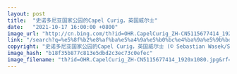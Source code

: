 ```yaml
---
layout: post
title:  "史诺多尼亚国家公园的Capel Curig，英国威尔士"
date:   "2021-10-17 16:00:00 +0800"
image_url: "http://cn.bing.com/th?id=OHR.CapelCurig_ZH-CN5115677414_1920x1080.jpg&rf=LaDigue_1920x1080.jpg&pid=hp"
link: "/search?q=%e5%8f%b2%e8%af%ba%e5%a4%9a%e5%b0%bc%e4%ba%9a%e5%9b%bd%e5%ae%b6%e5%85%ac%e5%9b%ad&form=hpcapt&mkt=zh-cn"
copyright: "史诺多尼亚国家公园的Capel Curig，英国威尔士 (© Sebastian Wasek/Sime/eStock Photo)"
image_hash: "b18f35b877c813e5dbd2c3ec73c0efec"
image_filename: "th?id=OHR.CapelCurig_ZH-CN5115677414_1920x1080.jpg&rf=LaDigue_1920x1080.jpg&pid=hp"
---
```

